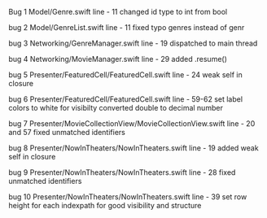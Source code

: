 Bug 1
Model/Genre.swift
line - 11
changed id type to int from bool

bug 2
Model/GenreList.swift
line - 11
fixed typo genres instead of genr

bug 3 
Networking/GenreManager.swift
line - 19
dispatched to main thread

bug 4 
Networking/MovieManager.swift
line - 29
added   .resume()

bug 5
Presenter/FeaturedCell/FeaturedCell.swift
line - 24
weak self in closure

bug 6 
Presenter/FeaturedCell/FeaturedCell.swift
line - 59-62
set label colors to white for visibilty
converted double to decimal number

bug 7
Presenter/MovieCollectionView/MovieCollectionView.swift
line - 20 and 57
fixed unmatched identifiers

bug 8
Presenter/NowInTheaters/NowInTheaters.swift
line - 19 
added weak self in closure

bug 9 
Presenter/NowInTheaters/NowInTheaters.swift
line - 28
fixed unmatched identifiers

bug 10 
Presenter/NowInTheaters/NowInTheaters.swift
line - 39
set row height for each indexpath for good visibility and structure




